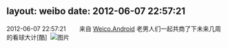 layout: weibo
date: 2012-06-07 22:57:21
---
2012-06-07 22:57:21  &nbsp;&nbsp;&nbsp;&nbsp;&nbsp;&nbsp; 来自 <a href="http://app.weibo.com/t/feed/l4RWD" rel="nofollow">Weico.Android</a>
老男人们一起共商了下未来几周的看球大计[酷]  ​​​
![图片](https://ww2.sinaimg.cn/large/6d2a6003jw1dtpzlx4qfrj.jpg)
